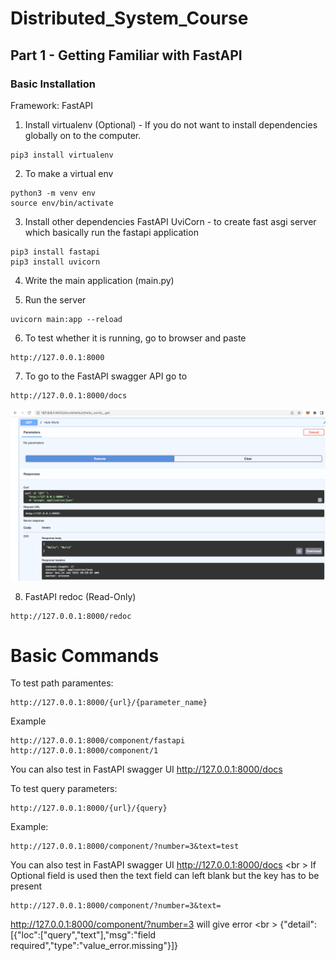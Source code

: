 # Distributed_System_Course
## Part 1 - Getting Familiar with FastAPI
### Basic Installation
Framework: FastAPI
1. Install virtualenv (Optional) - If you do not want to install dependencies globally on to the computer.
```
pip3 install virtualenv
```

2. To make a virtual env
```
python3 -m venv env
source env/bin/activate
```

3. Install other dependencies
FastAPI
UviCorn - to create fast asgi server which basically run the fastapi application
```
pip3 install fastapi
pip3 install uvicorn 
```

4. Write the main application (main.py)

5. Run the server
```
uvicorn main:app --reload
```

6. To test whether it is running, go to browser and paste
```
http://127.0.0.1:8000
```

7. To go to the FastAPI swagger API go to 
```
http://127.0.0.1:8000/docs
```
![FastAPI Docs](images/fastapi.png)


8. FastAPI redoc (Read-Only)
```
http://127.0.0.1:8000/redoc
```

# Basic Commands
To test path paramentes:
```
http://127.0.0.1:8000/{url}/{parameter_name}
```
Example
```
http://127.0.0.1:8000/component/fastapi
http://127.0.0.1:8000/component/1
```
You can also test in FastAPI swagger UI
http://127.0.0.1:8000/docs

To test query parameters:
```
http://127.0.0.1:8000/{url}/{query}
```
Example:
```
http://127.0.0.1:8000/component/?number=3&text=test
```
You can also test in FastAPI swagger UI http://127.0.0.1:8000/docs <br \>
If Optional field is used then the text field can left blank but the key has to be present
```
http://127.0.0.1:8000/component/?number=3&text=
```
http://127.0.0.1:8000/component/?number=3 will give error <br \>
{"detail":[{"loc":["query","text"],"msg":"field required","type":"value_error.missing"}]}
